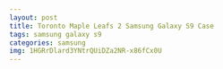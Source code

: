 ```yaml
---
layout: post
title: Toronto Maple Leafs 2 Samsung Galaxy S9 Case
tags: samsung galaxy s9
categories: samsung
img: 1HGRrDlard3YNtrQUiDZa2NR-x86fCx0U
---
```

